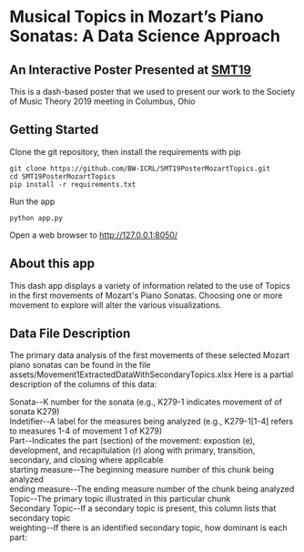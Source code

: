 # Musical Topics in Mozart’s Piano Sonatas: A Data Science Approach
## An Interactive Poster Presented at [SMT19](https://societymusictheory.org/archives/events/meeting2019)

This is a dash-based poster that we used to present our work to the Society of Music Theory 2019 meeting in Columbus, Ohio

## Getting Started
Clone the git repository, then install the requirements with pip

```
git clone https://github.com/BW-ICRL/SMT19PosterMozartTopics.git
cd SMT19PosterMozartTopics
pip install -r requirements.txt
```
Run the app
```
python app.py
```
Open a web browser to http://127.0.0.1:8050/

## About this app
This dash app displays a variety of information related to the use of Topics in the first movements of Mozart's Piano Sonatas. Choosing one or more movement to explore will alter the various visualizations.

## Data File Description
The primary data analysis of the first movements of these selected Mozart piano sonatas can be found in the file assets/Movement1ExtractedDataWithSecondaryTopics.xlsx Here is a partial description of the columns of this data:

Sonata--K number for the sonata (e.g., K279-1 indicates movement of of sonata K279)<br>
Indetifier--A label for the measures being analyzed (e.g., K279-1[1-4] refers to measures 1-4 of movement 1 of K279)<br>
Part--Indicates the part (section) of the movement: expostion (e), development, and recapitulation (r) along with primary, transition, secondary, and closing where applicable<br>
starting measure--The beginning measure number of this chunk being analyzed<br>
ending measure--The ending measure number of the chunk being analyzed<br>
Topic--The primary topic illustrated in this particular chunk<br>
Secondary Topic--If a secondary topic is present, this column lists that secondary topic<br>
weighting--If there is an identified secondary topic, how dominant is each part: 
